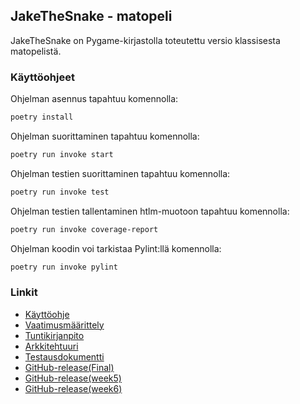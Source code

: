
## JakeTheSnake - matopeli

JakeTheSnake on Pygame-kirjastolla toteutettu versio klassisesta matopelistä.


### Käyttöohjeet

Ohjelman asennus tapahtuu komennolla:

```bash
poetry install
```

Ohjelman suorittaminen tapahtuu komennolla:

```bash
poetry run invoke start
```

Ohjelman testien suorittaminen tapahtuu komennolla:

```bash
poetry run invoke test
```

Ohjelman testien tallentaminen htlm-muotoon tapahtuu komennolla:

```bash
poetry run invoke coverage-report
```

Ohjelman koodin voi tarkistaa Pylint:llä  komennolla:

```bash
poetry run invoke pylint
```

### Linkit

* [Käyttöohje](https://github.com/sampsaoinonen/ot-harjoitustyo/blob/master/dokumentaatio/ohjeet.md)
* [Vaatimusmäärittely](https://github.com/sampsaoinonen/ot-harjoitustyo/blob/master/dokumentaatio/vaatimusmaarittely.md)
* [Tuntikirjanpito](https://github.com/sampsaoinonen/ot-harjoitustyo/blob/master/dokumentaatio/tuntikirjanpito.md)
* [Arkkitehtuuri](https://github.com/sampsaoinonen/ot-harjoitustyo/blob/master/dokumentaatio/arkkitehtuuri.md)
* [Testausdokumentti](https://github.com/sampsaoinonen/ot-harjoitustyo/blob/master/dokumentaatio/testausdokumentti.md)
* [GitHub-release(Final)](https://github.com/sampsaoinonen/ot-harjoitustyo/archive/refs/tags/final.zip)
* [GitHub-release(week5)](https://github.com/sampsaoinonen/ot-harjoitustyo/archive/refs/tags/viikko5.zip)
* [GitHub-release(week6)](https://github.com/sampsaoinonen/ot-harjoitustyo/archive/refs/tags/viikko6.zip)
